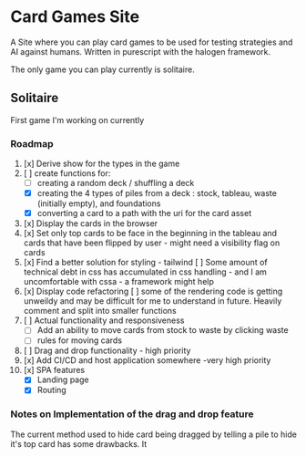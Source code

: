 # Card Games Site
A Site where you can play card games to be used for testing strategies and AI against humans.
Written in purescript with the halogen framework. 

The only game you can play currently is solitaire.

## Solitaire
First game I'm working on currently

### Roadmap
1. [x] Derive show for the types in the game 
2. [ ] create functions for:
    - [ ] creating a random deck / shuffling a deck  
    - [x] creating the 4 types of piles from a deck : stock, tableau, waste (initially empty), and foundations 
    - [x] converting a card to a path with the uri for the card asset 
3. [x] Display the cards in the browser 
4. [x] Set only top cards to be face in the beginning in the tableau and cards that have been flipped by user - might need a visibility flag on cards 
5. [x] Find a better solution for styling  - tailwind
   [ ] Some amount of technical debt in css has accumulated in css handling - and I am uncomfortable with cssa - a framework might help
6. [x] Display code refactoring 
   [ ]  some of the rendering  code is getting unweildy and may be difficult for me to understand in future. Heavily comment and split into smaller functions
7. [ ] Actual functionality and responsiveness
    - [ ] Add an ability to move cards from stock to waste by clicking waste 
    - [ ] rules for moving cards 
8. [ ] Drag and drop functionality - high priority 
9. [x] Add CI/CD and host application somewhere -very high priority 
10. [x] SPA features
    - [x] Landing page
    - [x] Routing

### Notes on Implementation of the drag and drop feature
The current method used to hide card being dragged by telling a pile to hide it's top card has some drawbacks.
It 

